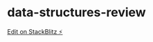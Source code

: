 # data-structures-review

[Edit on StackBlitz ⚡️](https://stackblitz.com/edit/data-structures-review)